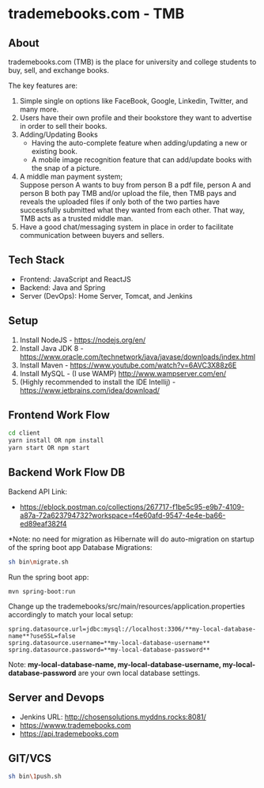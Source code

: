 # trademebooks.com - TMB

## About
trademebooks.com (TMB) is the place for university and college students to buy, sell, and exchange books.

The key features are:
1. Simple single on options like FaceBook, Google, Linkedin, Twitter, and many more.
2. Users have their own profile and their bookstore they want to advertise in order to sell their books.
3. Adding/Updating Books
    - Having the auto-complete feature when adding/updating a new or existing book.
    - A mobile image recognition feature that can add/update books with the snap of a picture.
4. A middle man payment system;  
    Suppose person A wants to buy from person B a pdf file, person A and person B both pay TMB and/or upload the file, then TMB pays and reveals the uploaded files if only both of the two parties have successfully submitted what they wanted from each other. That way, TMB acts as a trusted middle man.
5. Have a good chat/messaging system in place in order to facilitate communication between buyers and sellers.  
 
## Tech Stack
- Frontend: JavaScript and ReactJS
- Backend: Java and Spring
- Server (DevOps): Home Server, Tomcat, and Jenkins

## Setup
1. Install NodeJS - https://nodejs.org/en/
2. Install Java JDK 8 - https://www.oracle.com/technetwork/java/javase/downloads/index.html
3. Install Maven - https://www.youtube.com/watch?v=6AVC3X88z6E
4. Install MySQL - (I use WAMP) http://www.wampserver.com/en/
5. (Highly recommended to install the IDE Intellij) - https://www.jetbrains.com/idea/download/

## Frontend Work Flow
```bash
cd client
yarn install OR npm install
yarn start OR npm start
```

## Backend Work Flow DB
Backend API Link:
- https://eblock.postman.co/collections/267717-f1be5c95-e9b7-4109-a87a-72a623794732?workspace=f4e60afd-9547-4e4e-ba66-ed89eaf382f4

*Note: no need for migration as Hibernate will do auto-migration on startup of the spring boot app
Database Migrations:
```bash
sh bin\migrate.sh
```

Run the spring boot app:
```
mvn spring-boot:run
```

Change up the trademebooks/src/main/resources/application.properties accordingly to match your local setup:
```
spring.datasource.url=jdbc:mysql://localhost:3306/**my-local-database-name**?useSSL=false
spring.datasource.username=**my-local-database-username**
spring.datasource.password=**my-local-database-password**
```
Note: **my-local-database-name, my-local-database-username, my-local-database-password** are your own local database settings.

## Server and Devops
- Jenkins URL: http://chosensolutions.myddns.rocks:8081/
- https://wwww.trademebooks.com
- https://api.trademebooks.com

## GIT/VCS
```bash
sh bin\1push.sh
```

